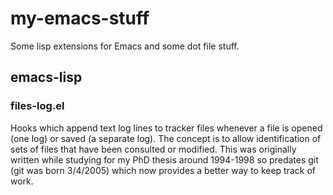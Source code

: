 # my-emacs-stuff
Some lisp extensions for Emacs and some dot file stuff.

## emacs-lisp

### files-log.el

Hooks which append text log lines to tracker files whenever a file is opened (one log) or saved (a separate log).
The concept is to allow identification of sets of files that have been consulted or modified.   This was originally
written while studying for my PhD thesis around 1994-1998 so predates git (git was born 3/4/2005) which now 
provides a better way to keep track of work.
